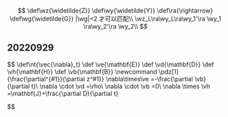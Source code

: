 $$
\def\wz{\widetilde{Z}}
\def\wy{\widetilde{Y}}
\def\ra{\rightarrow}
\def\wg{\widetilde{G}}
|\wg|<2 才可以匹配\\
\wz_L\ra\wy_L\ra\wy_1'\ra \wy_1 \ra\wy_2'\ra \wy_2\\
$$
## 20220929
$$
\def\nt{\vec{\nabla}_t}
\def \ve{\mathbf{E}}
\def \vd{\mathbf{D}}
\def \vh{\mathbf{H}}
\def \vb{\mathbf{B}}
\newcommand \pdz[1]{\frac{\partial^{#1}}{\partial z^#1}}
\nabla\times\ve =-\frac{\partial \vb}{\partial t}\\
\nabla \cdot \vd =\rho\\
\nabla \cdot \vb =0\\
\nabla \times \vh =\mathbf{J}+\frac{\partial D}{\partial t}

$$

